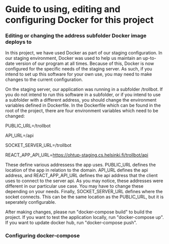 # Guide to using, editing and configuring Docker for this project


### Editing or changing the address subfolder Docker image deploys to

In this project, we have used Docker as part of our staging configuration. 
In our staging environment, Docker was used to help us maintain an up-to-date version of our program at all times.
Because of this, Docker is now configured for the specific needs of the staging server. As such, if you intend to set up this software for your own use, you may need to make changes to the current configuration.

On the staging server, our application was running in a subfolder \/trollbot. If you do not intend to run this software in a subfolder, or if you intend to use a subfolder with a different address, you should change the environment variables defined in Dockerfile. 
In the Dockerfile which can be found in the root of the project, there are four environment variables which need to be changed:

PUBLIC_URL=/trollbot

API_URL=/api

SOCKET_SERVER_URL=/trollbot

REACT_APP_API_URL=https://ohtup-staging.cs.helsinki.fi/trollbot/api

These define various addressess the app uses. PUBLIC_URL defines the location of the app in relation to the domain. 
API_URL defines the api address, and REACT_APP_API_URL defines the api address that the client uses to connect to the server api.
As you may notice, these addresses were different in our particular use case. You may have to change these depending on your needs.
Finally, SOCKET_SERVER_URL defines where the socket connects. This can be the same location as the PUBLIC_URL, but it is seperately configurable.

After making changes, please run "docker-compose build" to build the project. If you want to test the application locally, run "docker-compose up". If you want to update docker hub, run "docker-compose push".
 

### Configuring docker-compose